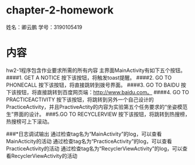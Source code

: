 # chapter-2-homework
 姓名：卿云鹏  学号：3190105419

# 内容
hw2-1程序包含作业要求所需的所有内容
主界面MainActivity有如下五个按钮。
####1. GET A NOTICE
按下该按钮，将触发toast提醒。
####2. GO TO PHONECALL
按下该按钮，将直接跳转到拨号界面。
####3. GO TO BAIDU
按下该按钮，将直接跳转到百度网页端：http://www.baidu.com。
####4. GO TO PRACTICEACTIVITY
按下该按钮，将跳转到另外一个自己设计的PracticeActivity，并且PractiveActity的内容为实验第五个任务要求的“坐姿模范生”界面的设计。
###5.GO TO RECYCLERVIEW
按下该按钮，将跳转到热搜榜，热搜榜可上下滚动。

###*日志调试输出
通过检查tag名为“MainActivity”的log，可以查看MainActicity的活动
通过检查tag名为“PracticeActivity”的log，可以查看PracticeActivity的活动
通过检查tag名为“RecyclerViewActivity”的log，可以查看RecyclerViewActivity的活动
